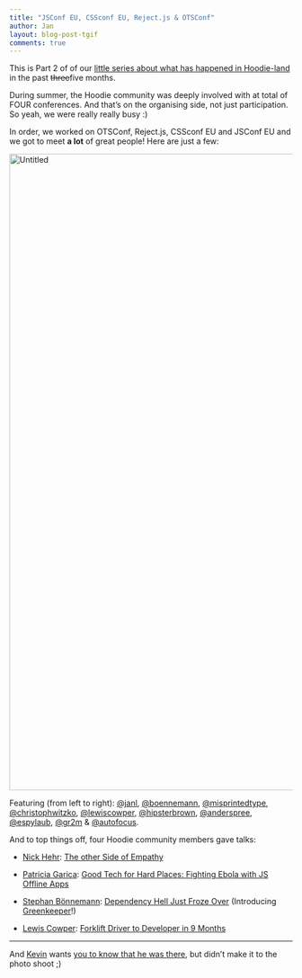 ```yaml
---
title: "JSConf EU, CSSconf EU, Reject.js & OTSConf"
author: Jan
layout: blog-post-tgif
comments: true
---
```


This is Part 2 of of our [little series about what has happened in Hoodie-land](http://hood.ie/blog/we-have-been-busy.html "We. Have. Been. Busy!") in the past <strike>three</strike>five months.

During summer, the Hoodie community was deeply involved with at total of FOUR conferences. And that’s on the organising side, not just participation. So yeah, we were really really busy :)

In order, we worked on OTSConf, Reject.js, CSSconf EU and JSConf EU and we got to meet **a lot** of great people! Here are just a few:

<a data-flickr-embed="true"  href="https://www.flickr.com/photos/blank22763/21840012061/in/dateposted/" title="Untitled"><img src="https://farm1.staticflickr.com/584/21840012061_84207361b8_h.jpg" width="1600" height="1133" alt="Untitled"></a><script async src="//embedr.flickr.com/assets/client-code.js" charset="utf-8"></script>

Featuring (from left to right): 
[@janl](https://twitter.com/janl), [@boennemann](https://twitter.com/boennemann), [@misprintedtype](https://twitter.com/misprintedtype), [@christophwitzko](https://twitter.com/christophwitzko), [@lewiscowper](https://twitter.com/lewiscowper), [@hipsterbrown](https://twitter.com/hipsterbrown), [@anderspree](https://twitter.com/anderspree), [@espylaub](https://twitter.com/espylaub), [@gr2m](https://twitter.com/gr2m) & [@autofocus](https://twitter.com/autofocus).

And to top things off, four Hoodie community members gave talks:

- [Nick Hehr](https://twitter.com/hipsterbrown): [The other Side of Empathy](https://www.youtube.com/watch?v=6evp7YLDJrg)

- [Patricia Garica](https://twitter.com/patggs): [Good Tech for Hard Places: Fighting Ebola with JS Offline Apps](https://www.youtube.com/watch?v=1sLjWlWvCsc)

- [Stephan Bönnemann](https://twitter.com/boennemann): [Dependency Hell Just Froze Over](https://www.youtube.com/watch?v=PA139CERNbc) (Introducing [Greenkeeper](http://greenkeeper.io)!)

- [Lewis Cowper](https://twitter.com/lewiscowper): [Forklift Driver to Developer in 9 Months](https://www.youtube.com/watch?v=zKLkHbcjwsc)

* * *

And [Kevin](https://twitter.com/verpixelt) wants [you to know that he was there](https://twitter.com/verpixelt/status/666370708436557824), but didn’t make it to the photo shoot ;)
